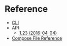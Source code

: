 # Reference

- [CLI](./CLI/index.md)
- API
    - [1.23 (2016-04-04)](./API/1.23/index.md)
- [Compose File Reference](./compose_file_ref.md)

